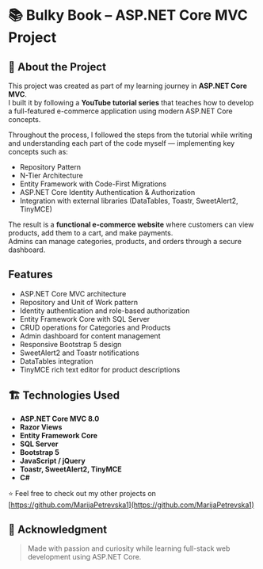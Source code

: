 # 📚 Bulky Book – ASP.NET Core MVC Project

## 🧠 About the Project
This project was created as part of my learning journey in **ASP.NET Core MVC**.  
I built it by following a **YouTube tutorial series** that teaches how to develop a full-featured e-commerce application using modern ASP.NET Core concepts.  

Throughout the process, I followed the steps from the tutorial while writing and understanding each part of the code myself — implementing key concepts such as:
- Repository Pattern  
- N-Tier Architecture  
- Entity Framework with Code-First Migrations  
- ASP.NET Core Identity Authentication & Authorization  
- Integration with external libraries (DataTables, Toastr, SweetAlert2, TinyMCE)

The result is a **functional e-commerce website** where customers can view products, add them to a cart, and make payments.  
Admins can manage categories, products, and orders through a secure dashboard.

## Features
- ASP.NET Core MVC architecture  
- Repository and Unit of Work pattern  
- Identity authentication and role-based authorization  
- Entity Framework Core with SQL Server  
- CRUD operations for Categories and Products  
- Admin dashboard for content management  
- Responsive Bootstrap 5 design  
- SweetAlert2 and Toastr notifications  
- DataTables integration  
- TinyMCE rich text editor for product descriptions  

## 🏗️ Technologies Used
- **ASP.NET Core MVC 8.0**
- **Razor Views**
- **Entity Framework Core**
- **SQL Server**
- **Bootstrap 5**
- **JavaScript / jQuery**
- **Toastr, SweetAlert2, TinyMCE**
- **C#**

⭐ Feel free to check out my other projects on [https://github.com/MarijaPetrevska1](https://github.com/MarijaPetrevska1)
## 🖤 Acknowledgment
> Made with passion and curiosity while learning full-stack web development using ASP.NET Core.

